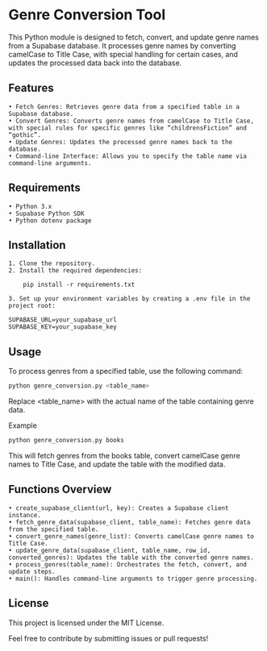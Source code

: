# Genre Conversion Tool

This Python module is designed to fetch, convert, and update genre names from a Supabase database. It processes genre names by converting camelCase to Title Case, with special handling for certain cases, and updates the processed data back into the database.

## Features

	• Fetch Genres: Retrieves genre data from a specified table in a Supabase database.
	• Convert Genres: Converts genre names from camelCase to Title Case, with special rules for specific genres like “childrensFiction” and “gothic”.
	• Update Genres: Updates the processed genre names back to the database.
	• Command-line Interface: Allows you to specify the table name via command-line arguments.

## Requirements

	• Python 3.x
	• Supabase Python SDK
	• Python dotenv package

## Installation

	1. Clone the repository.
	2. Install the required dependencies:
		
		pip install -r requirements.txt
		
	3. Set up your environment variables by creating a .env file in the project root:

```
SUPABASE_URL=your_supabase_url
SUPABASE_KEY=your_supabase_key
```


## Usage

To process genres from a specified table, use the following command:

```bash
python genre_conversion.py <table_name>
```

Replace <table_name> with the actual name of the table containing genre data.

Example

```bash
python genre_conversion.py books
```

This will fetch genres from the books table, convert camelCase genre names to Title Case, and update the table with the modified data.

## Functions Overview

	• create_supabase_client(url, key): Creates a Supabase client instance.
	• fetch_genre_data(supabase_client, table_name): Fetches genre data from the specified table.
	• convert_genre_names(genre_list): Converts camelCase genre names to Title Case.
	• update_genre_data(supabase_client, table_name, row_id, converted_genres): Updates the table with the converted genre names.
	• process_genres(table_name): Orchestrates the fetch, convert, and update steps.
	• main(): Handles command-line arguments to trigger genre processing.

## License

This project is licensed under the MIT License.

Feel free to contribute by submitting issues or pull requests!

